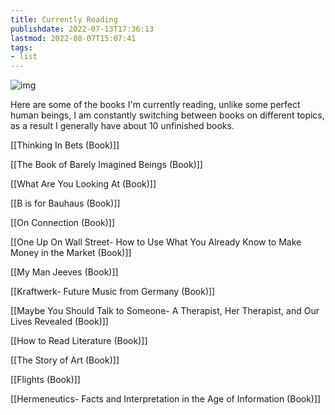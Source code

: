 ```yaml
---
title: Currently Reading
publishdate: 2022-07-13T17:36:13
lastmod: 2022-08-07T15:07:41
tags: 
- list
---
```










![img](https://images.unsplash.com/photo-1506880018603-83d5b814b5a6?ixlib=rb-1.2.1&ixid=MnwxMjA3fDB8MHxwaG90by1wYWdlfHx8fGVufDB8fHx8&auto=format&fit=crop&w=1374&q=80)



Here are some of the books I'm currently reading, unlike some perfect human beings, I am constantly switching between books on different topics, as a result I generally have about 10 unfinished books.



[[Thinking In Bets (Book)]]



[[The Book of Barely Imagined Beings (Book)]]



[[What Are You Looking At (Book)]]



[[B is for Bauhaus (Book)]]



[[On Connection (Book)]]



[[One Up On Wall Street- How to Use What You Already Know to Make Money in the Market (Book)]]



[[My Man Jeeves (Book)]]



[[Kraftwerk- Future Music from Germany (Book)]]



[[Maybe You Should Talk to Someone- A Therapist, Her Therapist, and Our Lives Revealed (Book)]]



[[How to Read Literature (Book)]]



[[The Story of Art (Book)]]



[[Flights (Book)]]



[[Hermeneutics- Facts and Interpretation in the Age of Information (Book)]]







